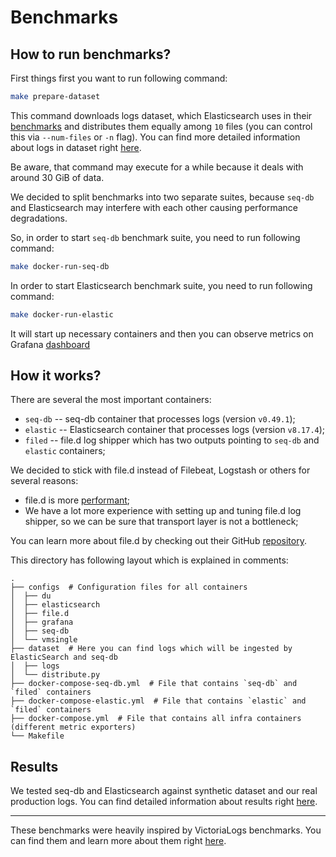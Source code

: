 # Benchmarks

## How to run benchmarks?

First things first you want to run following command:
```bash
make prepare-dataset
```

This command downloads logs dataset, which Elasticsearch uses in their [benchmarks](https://elasticsearch-benchmarks.elastic.co/) and distributes them equally among `10` files (you can control this via `--num-files` or `-n` flag).
You can find more detailed information about logs in dataset right [here](https://github.com/elastic/rally-tracks/blob/master/http_logs/README.md).

Be aware, that command may execute for a while because it deals with around 30 GiB of data.

We decided to split benchmarks into two separate suites, because `seq-db` and Elasticsearch may interfere with each other causing performance degradations.

So, in order to start `seq-db` benchmark suite, you need to run following command:
```bash
make docker-run-seq-db
```

In order to start Elasticsearch benchmark suite, you need to run following command:
```bash
make docker-run-elastic
```

It will start up necessary containers and then you can observe metrics on Grafana [dashboard](http://localhost:3000/)

## How it works?

There are several the most important containers:
- `seq-db` -- seq-db container that processes logs (version `v0.49.1`);
- `elastic` -- Elasticsearch container that processes logs (version `v8.17.4`);
- `filed` -- file.d log shipper which has two outputs pointing to `seq-db` and `elastic` containers;

We decided to stick with file.d instead of Filebeat, Logstash or others for several reasons:
- file.d is more [performant](https://github.com/ozontech/file.d-bench);
- We have a lot more experience with setting up and tuning file.d log shipper, so we can be sure that transport layer is not a bottleneck;

You can learn more about file.d by checking out their GitHub [repository](https://github.com/ozontech/file.d).

This directory has following layout which is explained in comments:
```text
.
├── configs  # Configuration files for all containers
│  ├── du
│  ├── elasticsearch
│  ├── file.d
│  ├── grafana
│  ├── seq-db
│  └── vmsingle
├── dataset  # Here you can find logs which will be ingested by ElasticSearch and seq-db
│  ├── logs
│  └── distribute.py
├── docker-compose-seq-db.yml  # File that contains `seq-db` and `filed` containers
├── docker-compose-elastic.yml  # File that contains `elastic` and `filed` containers
├── docker-compose.yml  # File that contains all infra containers (different metric exporters)
└── Makefile
```

## Results

We tested seq-db and Elasticsearch against synthetic dataset and our real production logs.
You can find detailed information about results right [here](http://to.do).

---

These benchmarks were heavily inspired by VictoriaLogs benchmarks.
You can find them and learn more about them right [here](https://github.com/VictoriaMetrics/VictoriaMetrics/tree/master/deployment/logs-benchmark).
